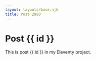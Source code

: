 ```yaml
---
layout: layouts/base.njk
title: Post 2980
---
```


# Post {{ id }}

This is post {{ id }} in my Eleventy project.
